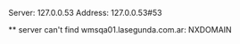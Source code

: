 Server:		127.0.0.53
Address:	127.0.0.53#53

** server can't find wmsqa01.lasegunda.com.ar: NXDOMAIN

